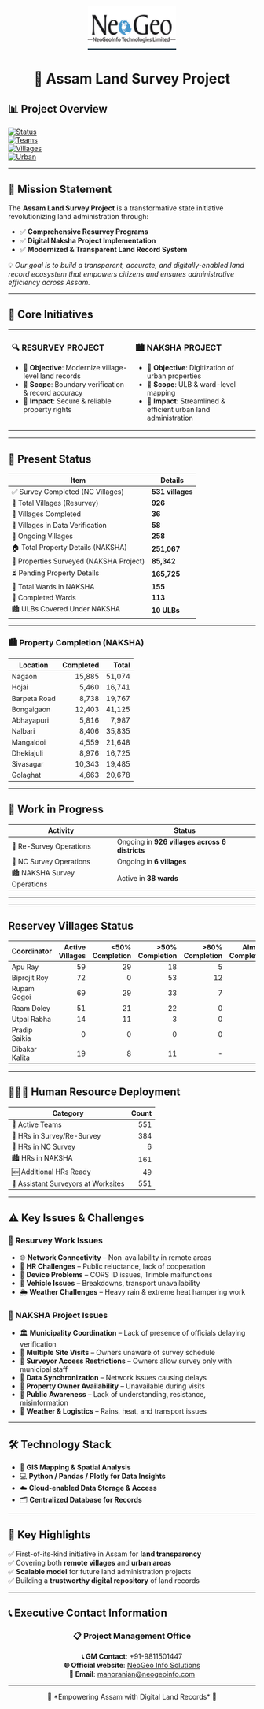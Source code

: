 <p align="center">
  <img src="https://github.com/Neogeoofficial/Assam-Land-Survey/blob/884797c5b0d005effe9c31cfb67c944389437dc2/logo.PNG" width="180" />
</p>

<h1 align="center">📍 Assam Land Survey Project</h1>




## 📊 Project Overview  

[![Status](https://img.shields.io/badge/Project-Active-brightgreen?style=for-the-badge&logo=github)]()  
[![Teams](https://img.shields.io/badge/Active_Teams-551-purple?style=for-the-badge)]()  
[![Villages](https://img.shields.io/badge/Resurvey_Villages-926-blue?style=for-the-badge)]()  
[![Urban](https://img.shields.io/badge/ULBs_Covered-10-orange?style=for-the-badge)]()  

---

## 🎯 Mission Statement  

The **Assam Land Survey Project** is a transformative state initiative revolutionizing land administration through:  

- ✅ **Comprehensive Resurvey Programs**  
- ✅ **Digital Naksha Project Implementation**  
- ✅ **Modernized & Transparent Land Record System**  

💡 *Our goal is to build a transparent, accurate, and digitally-enabled land record ecosystem that empowers citizens and ensures administrative efficiency across Assam.*  

---

## 🚀 Core Initiatives  

<table>
<tr>
<td width="50%" valign="top">

### 🔍 RESURVEY PROJECT  
- 📌 **Objective**: Modernize village-level land records  
- 📌 **Scope**: Boundary verification & record accuracy  
- 📌 **Impact**: Secure & reliable property rights  

</td>
<td width="50%" valign="top">

### 🏙️ NAKSHA PROJECT  
- 📌 **Objective**: Digitization of urban properties  
- 📌 **Scope**: ULB & ward-level mapping  
- 📌 **Impact**: Streamlined & efficient urban land administration  

</td>
</tr>
</table>

---

## 📅 Present Status  

| Item                                   | Details    |
|----------------------------------------|------------|
| ✅ Survey Completed (NC Villages)       | **531 villages**  |
| 🔹 Total Villages (Resurvey)            | **926** |
| 🔹 Villages Completed                   | **36** |
| 🔹 Villages in Data Verification        | **58** |
| 🔹 Ongoing Villages                     | **258** |
| 🏠 Total Property Details (NAKSHA)      | **251,067** |
| 📑 Properties Surveyed (NAKSHA Project) | **85,342** |
| ⏳ Pending Property Details             | **165,725** |
| 🔹 Total Wards in NAKSHA                | **155** |
| 🔹 Completed Wards                      | **113** |
| 🏙️ ULBs Covered Under NAKSHA            | **10 ULBs** |

---

### 🏙️ Property Completion (NAKSHA)

| **Location** | **Completed** | **Total** |
|--------------|--------------:|----------:|
| Nagaon       | 15,885 | 51,074 |
| Hojai        | 5,460 | 16,741 |
| Barpeta Road | 8,738 | 19,767 |
| Bongaigaon   | 12,403 | 41,125 |
| Abhayapuri   | 5,816 | 7,987 |
| Nalbari      | 8,406 | 35,835 |
| Mangaldoi    | 4,559 | 21,648 |
| Dhekiajuli   | 8,976 | 16,725 |
| Sivasagar    | 10,343 | 19,485 |
| Golaghat     | 4,663 | 20,678 |

---

## 🚀 Work in Progress  

| **Activity** | **Status** |
|--------------|------------|
| 🔄 Re-Survey Operations | Ongoing in **926 villages across 6 districts** |
| 🌾 NC Survey Operations | Ongoing in **6 villages** |
| 🏙️ NAKSHA Survey Operations | Active in **38 wards** |

---


---

## Reservey Villages Status  

| **Coordinator** | **Active Villages** | <50% Completion | >50% Completion | >80% Completion | Almost Completed |
|-----------------|---------------------:|----------------:|----------------:|----------------:|----------------:|
| Apu Ray         | 59 | 29 | 18 | 5 | 7 |
| Biprojit Roy    | 72 | 0  | 53 | 12 | 7 |
| Rupam Gogoi     | 69 | 29 | 33 | 7  | 0 |
| Raam Doley      | 51 | 21 | 22 | 0  | 8 |
| Utpal Rabha     | 14 | 11 | 3  | 0  | 5 |
| Pradip Saikia   | 0  | 0  | 0  | 0  | 0 |
| Dibakar Kalita  | 19 | 8  | 11 | -  | - |

---

## 🧑‍🤝‍🧑 Human Resource Deployment  

| **Category** | **Count** |
|--------------|----------:|
| 👥 Active Teams | 551 |
| 📍 HRs in Survey/Re-Survey | 384 |
| 🌾 HRs in NC Survey | 6 |
| 🏙️ HRs in NAKSHA | 161 |
| 🆕 Additional HRs Ready | 49 |
| 👷 Assistant Surveyors at Worksites | 551 |

---

## ⚠️ Key Issues & Challenges  

### 🔧 Resurvey Work Issues
- 🌐 **Network Connectivity** – Non-availability in remote areas  
- 👥 **HR Challenges** – Public reluctance, lack of cooperation  
- 📱 **Device Problems** – CORS ID issues, Trimble malfunctions  
- 🚗 **Vehicle Issues** – Breakdowns, transport unavailability  
- 🌦️ **Weather Challenges** – Heavy rain & extreme heat hampering work  

### 🏢 NAKSHA Project Issues
- 🏛️ **Municipality Coordination** – Lack of presence of officials delaying verification  
- 📅 **Multiple Site Visits** – Owners unaware of survey schedule  
- 🔐 **Surveyor Access Restrictions** – Owners allow survey only with municipal staff  
- 📶 **Data Synchronization** – Network issues causing delays  
- 👤 **Property Owner Availability** – Unavailable during visits  
- 📢 **Public Awareness** – Lack of understanding, resistance, misinformation  
- 🚚 **Weather & Logistics** – Rains, heat, and transport issues  

---

## 🛠️ Technology Stack  

- 📍 **GIS Mapping & Spatial Analysis**  
- 💻 **Python / Pandas / Plotly for Data Insights**  
- ☁️ **Cloud-enabled Data Storage & Access**  
- 🗂️ **Centralized Database for Records**  

---

## 🌟 Key Highlights  

✅ First-of-its-kind initiative in Assam for **land transparency**  
✅ Covering both **remote villages** and **urban areas**  
✅ **Scalable model** for future land administration projects  
✅ Building a **trustworthy digital repository** of land records  

---

## 📞 **Executive Contact Information**

<div align="center">

### 📋 **Project Management Office**

**📞 GM Contact**: +91-9811501447  
**🌐 Official website**: [NeoGeo Info Solutions](https://neogeoinfo.com/)  
**📧  Email**: manoranjan@neogeoinfo.com 

---

<p align="center">  
  🚀 *Empowering Assam with Digital Land Records* 🚀  
</p>

